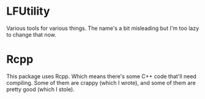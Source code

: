 # LFUtility

Various tools for various things. The name's a bit misleading but I'm too lazy to change that now.

# Rcpp

This package uses Rcpp. Which means there's some C++ code that'll need compiling. Some of them are
crappy (which I wrote), and some of them are pretty good (which I stole).
